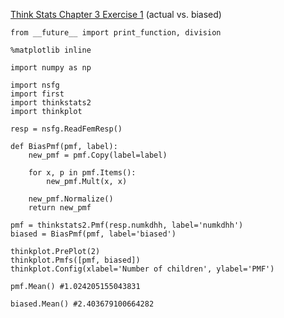[Think Stats Chapter 3 Exercise 1](http://greenteapress.com/thinkstats2/html/thinkstats2004.html#toc31) (actual vs. biased)

>> 

    from __future__ import print_function, division

    %matplotlib inline

    import numpy as np

    import nsfg
    import first
    import thinkstats2
    import thinkplot

    resp = nsfg.ReadFemResp()

    def BiasPmf(pmf, label):
        new_pmf = pmf.Copy(label=label)

        for x, p in pmf.Items():
            new_pmf.Mult(x, x)
        
        new_pmf.Normalize()
        return new_pmf

    pmf = thinkstats2.Pmf(resp.numkdhh, label='numkdhh')
    biased = BiasPmf(pmf, label='biased')

    thinkplot.PrePlot(2)
    thinkplot.Pmfs([pmf, biased])
    thinkplot.Config(xlabel='Number of children', ylabel='PMF')

    pmf.Mean() #1.024205155043831

    biased.Mean() #2.403679100664282
